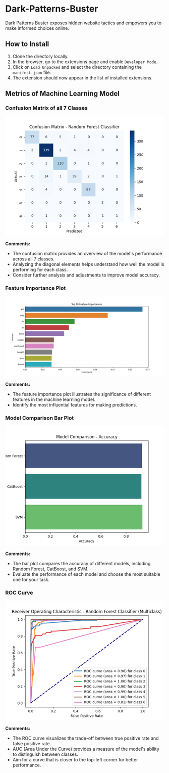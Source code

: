 # Dark-Patterns-Buster

Dark Patterns Buster exposes hidden website tactics and empowers you to make informed choices online.

## How to Install

1. Clone the directory locally.
2. In the browser, go to the extensions page and enable `Developer Mode`.
3. Click on `Load Unpacked` and select the directory containing the `manifest.json` file.
4. The extension should now appear in the list of installed extensions.

## Metrics of Machine Learning Model

### Confusion Matrix of all 7 Classes

![Confusion Matrix](/Dark%20Patterns%20Buster/backend/Model/model_metrics/confusion_matrix_rfc.png)

**Comments:**

- The confusion matrix provides an overview of the model's performance across all 7 classes.
- Analyzing the diagonal elements helps understand how well the model is performing for each class.
- Consider further analysis and adjustments to improve model accuracy.

### Feature Importance Plot

![Feature Importance](/Dark%20Patterns%20Buster/backend/Model/model_metrics/feature_importance.png)

**Comments:**

- The feature importance plot illustrates the significance of different features in the machine learning model.
- Identify the most influential features for making predictions.

### Model Comparison Bar Plot

![Model Comparison](/Dark%20Patterns%20Buster/backend/Model/model_metrics/model_comparison.png)

**Comments:**

- The bar plot compares the accuracy of different models, including Random Forest, CatBoost, and SVM.
- Evaluate the performance of each model and choose the most suitable one for your task.

### ROC Curve

![ROC Curve](/Dark%20Patterns%20Buster/backend/Model/model_metrics/roc_curve_rfc.png)

**Comments:**

- The ROC curve visualizes the trade-off between true positive rate and false positive rate.
- AUC (Area Under the Curve) provides a measure of the model's ability to distinguish between classes.
- Aim for a curve that is closer to the top-left corner for better performance.

